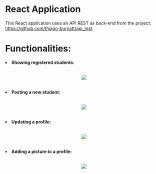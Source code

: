 # React Application
This React application uses an API REST as back-end from the project: https://github.com/thiago-burnatt/api_rest <br>

# Functionalities: 

<b><li>Showing registered students: </li></b>
<br>
<div align="center">
  <img src="https://user-images.githubusercontent.com/83513431/157304562-82c121e4-1e44-4604-804b-a7380f7f09e7.png">
</div>
<br>

<b><li>Posting a new student: </li></b>
<br>
<div align="center">
  <img src="https://user-images.githubusercontent.com/83513431/157304908-9c11f598-cc35-41cd-bee8-822b9f87e27e.png">
</div>
<br>

<b><li>Updating a profile: </li></b>
<br>
<div align="center">
  <img src="https://user-images.githubusercontent.com/83513431/157305461-9e8572fb-3a74-4645-8c23-72dd4efd9a72.png">
</div>
<br>

<b><li>Adding a picture to a profile: </li></b>
<br>
<div align="center">
  <img src="https://user-images.githubusercontent.com/83513431/157305708-3696b520-1a1a-4416-987d-ba4212bdb9d0.png">
</div>
<br>

